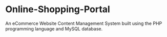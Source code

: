# Online-Shopping-Portal

An eCommerce Website Content Management System built using the PHP programming language and MySQL database.
